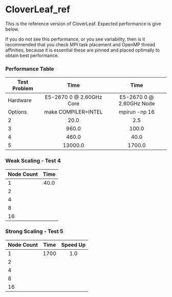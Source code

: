 # CloverLeaf_ref

This is the reference version of CloverLeaf. Expected performance is give below.

If you do not see this performance, or you see variability, then is it recommended that you check MPI task placement and OpenMP thread affinities, because it is essential these are pinned and placed optimally to obtain best performance.

### Performance Table

| Test Problem  | Time                         | Time                        |
| ------------- |:----------------------------:|:---------------------------:|
| Hardware      |  E5-2670 0 @ 2.60GHz Core    | E5-2670 0 @ 2.60GHz Node    |
| Options       |  make COMPILER=INTEL         | mpirun -np 16               |
| 2             | 20.0                         | 2.5                         |
| 3             | 960.0                        | 100.0                       |
| 4             | 460.0                        | 40.0                        |
| 5             | 13000.0                      | 1700.0                      |

### Weak Scaling - Test 4

| Node Count | Time         |
| ---------- |:------------:|
| 1          |   40.0       |
| 2          |              |
| 4          |              |
| 8          |              |
| 16         |              |


### Strong Scaling - Test 5

| Node Count | Time          | Speed Up |
| ---------- |:-------------:|:--------:|
| 1          |   1700        |  1.0     |
| 2          |               |          |
| 4          |               |          |
| 8          |               |          |
| 16         |               |          |


